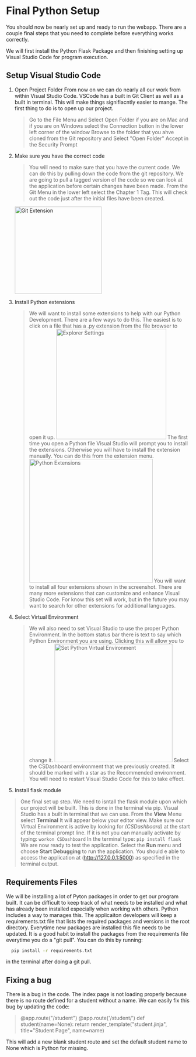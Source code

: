 # Final Python Setup

You should now be nearly set up and ready to run the webapp.  There are a couple final steps that you need to complete before everything works correctly.

We will first install the Python Flask Package and then finishing setting up Visual Studio Code for program execution.

## Setup Visual Studio Code

1. Open Project Folder
    From now on we can do nearly all our work from within Visual Studio Code.  VSCode has a built in Git Client as well as a built in terminal.  This will make things signifiacntly easier to mange.  The first thing to do is to open up our project.
    > Go to the File Menu and Select Open Folder if you are on Mac and if you are on Windows select the Connection button in the lower left corner of the window
    > Browse to the folder that you ahve cloned from the Git repository and Select "Open Folder"
    > Accept in the Security Prompt
2. Make sure you have the correct code
    > You will need to make sure that you have the current code.  We can do this by pulling down the code from the git repository.  We are going to pull a tagged version of the code so we can look at the application before certain changes have been made.
    > From the Git Menu in the lower left select the Chapter 1 Tag.  This will check out the code just after the initial files have been created.
    <img width="238" alt="Git Extension" src="https://user-images.githubusercontent.com/2736768/142919576-a87beac1-39a5-4c98-8d93-1f6020cf58f1.png">
    
2. Install Python extensions
    > We will want to install some extensions to help with our Python Development.  There are a few ways to do this.  The easiest is to click on a file that has a .py extension from the file browser to open it up.  <img width="301" alt="Explorer Settings" src="https://user-images.githubusercontent.com/2736768/142920062-990e3d2e-9d93-4205-a97d-839f7ad7a9f5.png">
    > The first time you open a Python file Visual Studio will prompt you to install the extensions.  Otherwise you will have to install the extension manually.  You can do this from the extension menu.
    > <img width="338" alt="Python Extensions" src="https://user-images.githubusercontent.com/2736768/142926053-6ff6beea-a3f7-4d04-bb33-371462f2e143.png">
    > You will want to install all four extensions shown in the screenshot.
    > There are many more extensions that can customize and enhance Visual Studio Code.  For know this set will work, but in the future you may want to search for other extensions for additional languages.
4. Select Virtual Environment
    > We wil also need to set Visual Studio to use the proper Python Environment.  In the bottom status bar there is text to say which Python Environment you are using.  Clicking this will allow you to change it.
    > <img width="323" alt="Set Python Virtual Environment" src="https://user-images.githubusercontent.com/2736768/142926486-689ffcac-d776-47eb-bef6-667634593d1d.png">
    > Select the CSDashboard environment that we previously created.  It should be marked with a star as the Recommended environment.
    > You will need to restart Visual Studio Code for this to take effect.
7. Install flask module
  > One final set up step.  We need to isntall the flask module upon which our project will be built.  This is done in the terminal via pip.  Visual Studio has a built in terminal that we can use.  From the **View** Menu select **Terminal** It will appear below your editor view.
  > Make sure our Virtual Environment is active by looking for _(CSDashboard)_ at the start of the terminal prompt line.  If it is not you can manually activate by typing: `workon CSDashboard`
  > In the terminal type: `pip install flask`
  > We are now ready to test the application.
  > Select the **Run** menu and choose **Start Debugging**
 to run the application.  You should e able to access the application at (http://127.0.0.1:5000) as specified in the terminal output.
 
## Requirements Files

We will be installing a lot of Pyton packages in order to get our program built.  It can be difficult to keep track of what needs to be installed and what has already been installed especially when working with others.  Python includes a way to manages this.  The applicaiton developers will keep a requirements.txt file that lists the required packages and versions in the root directory.  Everytime new packages are installed this file needs to be updated.  It is a good habit to install the packages from the requirements file everytime you do a "git pull".  You can do this by running:
```bash
  pip install -r requirements.txt
 ```
in the terminal after doing a git pull.

## Fixing a bug
There is a bug in the code.  The index page is not loading properly because there is no route defined for a student without a name.  We can easily fix this bug by updating the code:

>@app.route("/student")
>@app.route('/student/<name>')
>def student(name=None):
>    return render_template("student.jinja", title="Student Page", name=name)

This will add a new blank student route and set the default student name to None which is Python for missing.
  
  
